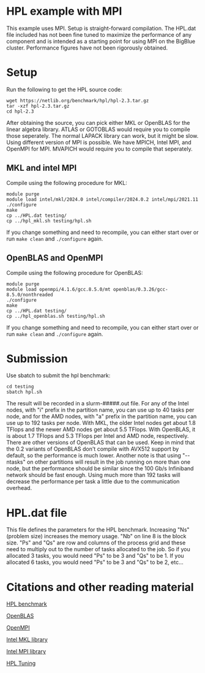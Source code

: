 # HPL example with MPI
This example uses MPI. Setup is straight-forward compilation. The HPL.dat file included has not been fine tuned to maximize the performance of any component and is intended as a starting point for using MPI on the BigBlue cluster. Performance figures have not been rigorously obtained.

# Setup
Run the following to get the HPL source code:
```
wget https://netlib.org/benchmark/hpl/hpl-2.3.tar.gz
tar -xzf hpl-2.3.tar.gz
cd hpl-2.3
```

After obtaining the source, you can pick either MKL or OpenBLAS for the linear algebra library. ATLAS or GOTOBLAS would require you to compile those seperately. The normal LAPACK library can work, but it might be slow. Using different version of MPI is possible. We have MPICH, Intel MPI, and OpenMPI for MPI. MVAPICH would require you to compile that seperately.

## MKL and intel MPI
Compile using the following procedure for MKL:
```
module purge
module load intel/mkl/2024.0 intel/compiler/2024.0.2 intel/mpi/2021.11
./configure
make
cp ../HPL.dat testing/
cp ../hpl_mkl.sh testing/hpl.sh
```

If you change something and need to recompile, you can either start over or run `make clean` and `./configure` again.

## OpenBLAS and OpenMPI
Compile using the following procedure for OpenBLAS:
```
module purge
module load openmpi/4.1.6/gcc.8.5.0/mt openblas/0.3.26/gcc-8.5.0/nonthreaded
./configure
make
cp ../HPL.dat testing/
cp ../hpl_openblas.sh testing/hpl.sh
```

If you change something and need to recompile, you can either start over or run `make clean` and `./configure` again.

# Submission
Use sbatch to submit the hpl benchmark:
```
cd testing
sbatch hpl.sh
```

The result will be recorded in a slurm-#####.out file. For any of the Intel nodes, with "i" prefix in the partition name, you can use up to 40 tasks per node, and for the AMD nodes, with "a" prefix in the partition name, you can use up to 192 tasks per node. With MKL, the older Intel nodes get about 1.8 TFlops and the newer AMD nodes get about 5.5 TFlops. With OpenBLAS, it is about 1.7 TFlops and 5.3 TFlops per Intel and AMD node, respectively. There are other versions of OpenBLAS that can be used. Keep in mind that the 0.2 variants of OpenBLAS don't compile with AVX512 support by default, so the performance is much lower. Another note is that using "--ntasks" on other partitions will result in the job running on more than one node, but the performance should be similar since the 100 Gb/s Infiniband network should be fast enough. Using much more than 192 tasks will decrease the performance per task a little due to the communication overhead.

# HPL.dat file
This file defines the parameters for the HPL benchmark. Increasing "Ns" (problem size) increases the memory usage. "Nb" on line 8 is the block size. "Ps" and "Qs" are row and columns of the process grid and these need to multiply out to the number of tasks allocated to the job. So if you allocated 3 tasks, you would need "Ps" to be 3 and "Qs" to be 1. If you allocated 6 tasks, you would need "Ps" to be 3 and "Qs" to be 2, etc...

# Citations and other reading material
[HPL benchmark](https://netlib.org/benchmark/hpl/)

[OpenBLAS](https://github.com/OpenMathLib/OpenBLAS/)

[OpenMPI](https://www.open-mpi.org/)

[Intel MKL library](https://www.intel.com/content/www/us/en/developer/tools/oneapi/onemkl.html)

[Intel MPI library](https://www.intel.com/content/www/us/en/developer/tools/oneapi/mpi-library.html)

[HPL Tuning](https://www.netlib.org/benchmark/hpl/tuning.html)
